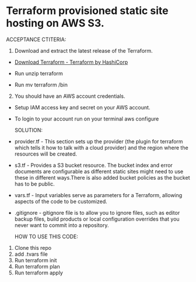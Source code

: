# Terraform provisioned static site hosting on AWS S3.
  ACCEPTANCE CTITERIA:
1. Download and extract the  latest release of the Terraform. 

* [Download Terraform - Terraform by HashiCorp](https://www.terraform.io/downloads.html)

* Run unzip terraform
* Run mv terraform /bin

2. You should have an AWS account credentials. 

* Setup IAM access key and secret on your AWS account.

* To login to your account run on your terminal aws configure

  SOLUTION: 
* provider.tf - This section sets up the provider (the plugin for terraform which tells it how to talk with a cloud provider) and the region where the resources will be created. 

* s3.tf - Provides a S3 bucket resource. The bucket index and error documents are configurable as different static sites might need to use these in different ways.There is also added bucket policies as the bucket has to be public.

* vars.tf - Input variables serve as parameters for a Terraform, allowing aspects of the code to be customized.

* .gitignore - gitignore file is to allow you to ignore files, such as editor backup files, build products or local configuration overrides that you never want to commit into a repository.

  HOW TO USE THIS CODE:

1. Clone this repo
2. add .tvars file
3. Run terraform init
4. Run terraform plan
5. Run terraform apply

